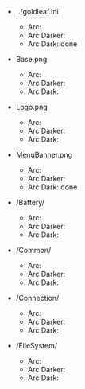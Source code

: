 * ../goldleaf.ini
  * Arc:
  * Arc Darker:
  * Arc Dark: done

* Base.png
  * Arc:
  * Arc Darker:
  * Arc Dark:
  
* Logo.png
  * Arc:
  * Arc Darker:
  * Arc Dark:
  
* MenuBanner.png
  * Arc:
  * Arc Darker:
  * Arc Dark: done

* /Battery/
  * Arc:
  * Arc Darker:
  * Arc Dark:

* /Common/
  * Arc:
  * Arc Darker:
  * Arc Dark:
  
* /Connection/
  * Arc:
  * Arc Darker:
  * Arc Dark:
  
* /FileSystem/
  * Arc:
  * Arc Darker:
  * Arc Dark:
